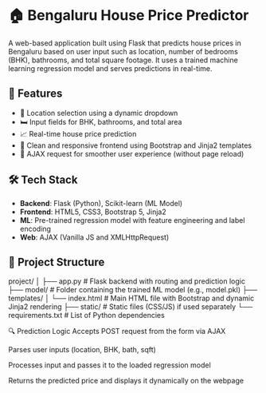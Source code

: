 # 🏠 Bengaluru House Price Predictor

A web-based application built using Flask that predicts house prices in Bengaluru based on user input such as location, number of bedrooms (BHK), bathrooms, and total square footage. It uses a trained machine learning regression model and serves predictions in real-time.

## 🚀 Features

- 📍 Location selection using a dynamic dropdown
- 🛏️ Input fields for BHK, bathrooms, and total area
- 📈 Real-time house price prediction
- 🎨 Clean and responsive frontend using Bootstrap and Jinja2 templates
- 🔄 AJAX request for smoother user experience (without page reload)

## 🛠️ Tech Stack

- **Backend**: Flask (Python), Scikit-learn (ML Model)
- **Frontend**: HTML5, CSS3, Bootstrap 5, Jinja2
- **ML**: Pre-trained regression model with feature engineering and label encoding
- **Web**: AJAX (Vanilla JS and XMLHttpRequest)

## 📂 Project Structure

project/
│
├── app.py # Flask backend with routing and prediction logic
├── model/ # Folder containing the trained ML model (e.g., model.pkl)
├── templates/
│ └── index.html # Main HTML file with Bootstrap and dynamic Jinja2 rendering
├── static/ # Static files (CSS/JS) if used separately
└── requirements.txt # List of Python dependencies

🔍 Prediction Logic
Accepts POST request from the form via AJAX

Parses user inputs (location, BHK, bath, sqft)

Processes input and passes it to the loaded regression model

Returns the predicted price and displays it dynamically on the webpage
